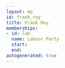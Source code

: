 ```yaml
---
layout: mp
id: frank_roy
title: Frank Roy
memberships:
- id: lab
  name: Labour Party
  start: 
  end: 
autogenerated: true
---
```

